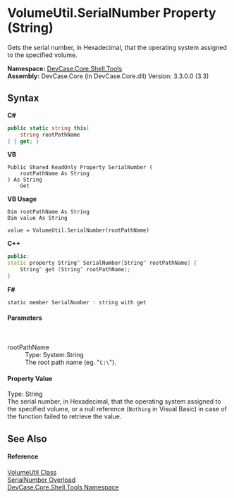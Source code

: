# VolumeUtil.SerialNumber Property (String)
 

Gets the serial number, in Hexadecimal, that the operating system assigned to the specified volume.

**Namespace:**&nbsp;<a href="N_DevCase_Core_Shell_Tools">DevCase.Core.Shell.Tools</a><br />**Assembly:**&nbsp;DevCase.Core (in DevCase.Core.dll) Version: 3.3.0.0 (3.3)

## Syntax

**C#**<br />
``` C#
public static string this[
	string rootPathName
] { get; }
```

**VB**<br />
``` VB
Public Shared ReadOnly Property SerialNumber ( 
	rootPathName As String
) As String
	Get
```

**VB Usage**<br />
``` VB Usage
Dim rootPathName As String
Dim value As String

value = VolumeUtil.SerialNumber(rootPathName)

```

**C++**<br />
``` C++
public:
static property String^ SerialNumber[String^ rootPathName] {
	String^ get (String^ rootPathName);
}
```

**F#**<br />
``` F#
static member SerialNumber : string with get

```


#### Parameters
&nbsp;<dl><dt>rootPathName</dt><dd>Type: System.String<br />The root path name (eg. "`C:\`").</dd></dl>

#### Property Value
Type: String<br />The serial number, in Hexadecimal, that the operating system assigned to the specified volume, or a null reference (`Nothing` in Visual Basic) in case of the function failed to retrieve the value.

## See Also


#### Reference
<a href="T_DevCase_Core_Shell_Tools_VolumeUtil">VolumeUtil Class</a><br /><a href="Overload_DevCase_Core_Shell_Tools_VolumeUtil_SerialNumber">SerialNumber Overload</a><br /><a href="N_DevCase_Core_Shell_Tools">DevCase.Core.Shell.Tools Namespace</a><br />